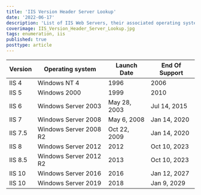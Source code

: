 ```yaml
---
title: 'IIS Version Header Server Lookup'
date: '2022-06-17'
description: 'List of IIS Web Servers, their associated operating system version releases, the corresponding launch dates and end-of-support dates. These can be useful for fingerprinting Window Servers when you find an HTTP Header Showing an ISS Version on an assessment.'
coverimage: IIS_Version_Header_Server_Lookup.jpg
tags: enumeration, iis
published: true
posttype: article
---
```



| Version | Operating system | Launch Date | End Of Support |
| --- | --- | --- | --- |
| IIS 4 | Windows NT 4 | 1996 | 2006 |
| IIS 5 | Windows 2000 | 1999 | 2010 |
| IIS 6 | Windows Server 2003 | May 28, 2003 | Jul 14, 2015 |
| IIS 7 | Windows Server 2008 | May 6, 2008 | Jan 14, 2020 |
| IIS 7.5 | Windows Server 2008 R2 | Oct 22, 2009 | Jan 14, 2020 |
| IIS 8 | Windows Server 2012 | 2012 | Oct 10, 2023 |
| IIS 8.5 | Windows Server 2012 R2 | 2013 | Oct 10, 2023 |
| IIS 10 | Windows Server 2016 | 2016 | Jan 12, 2027 |
| IIS 10 | Windows Server 2019 | 2018 | Jan 9, 2029 |